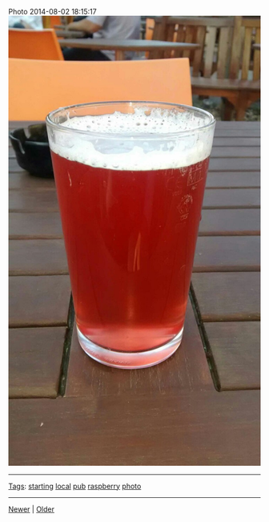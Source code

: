 <!--
title: Photo 2014-08-02 18
date: 2020-06-28T14:49:39.953Z
tags: starting, local, pub, raspberry, photo
-->




Photo 2014-08-02 18:15:17
![](93606392807-0.jpg)

<!--BOTTOM-POST-NAVIGATION-->
---

[Tags](tags.md): [starting](tag-starting.md) [local](tag-local.md) [pub](tag-pub.md) [raspberry](tag-raspberry.md) [photo](tag-photo.md)

---

[Newer](92954565237.md) | [Older](93606770087.md)